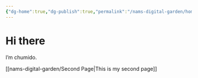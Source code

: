 ```yaml
---
{"dg-home":true,"dg-publish":true,"permalink":"/nams-digital-garden/home-page/","tags":"gardenEntry"}
---
```


# Hi there

I’m chumido.

[[nams-digital-garden/Second Page|This is my second page]]
